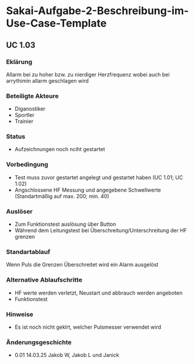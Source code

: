# Sakai-Aufgabe-2-Beschreibung-im-Use-Case-Template
## UC 1.03 
### Eklärung
Allarm bei zu hoher bzw. zu nierdiger Herzfrequenz wobei auch bei arrythimin allarm geschlagen wird

### Beteiligte Akteure
- Diganostiker
- Sportler
- Trainier

### Status
- Aufzeichnungen noch nciht gestartet

### Vorbedingung
- Test muss zuvor gestartet angelegt und gestartet haben (UC 1.01; UC 1.02)
- Angschlossene HF Messung und angegebene Schwellwerte (Standartmäßig auf max. 200; min. 40)

### Auslöser
- Zum Funktionstest auslösung über Button
- Während dem Leitungstest bei Überschreitung/Unterschreitung der HF grenzen

### Standartablauf
Wenn Puls die Grenzen Überschreitet wird ein Alarm ausgelöst

### Alternative Ablaufschritte
- HF werte werden verletzt, Neustart und abbrauch werden angeboten
- Funktionstest

### Hinweise
- Es ist noch nicht geklrt, welcher Pulsmesser verwendet wird

### Änderungsgeschichte
- 0.01 14.03.25 Jakob W, Jakob L und Janick

